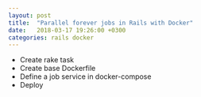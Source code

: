 ```yaml
---
layout: post
title:  "Parallel forever jobs in Rails with Docker"
date:   2018-03-17 19:26:00 +0300
categories: rails docker
---
```


- Create rake task
- Create base Dockerfile 
- Define a job service in docker-compose 
- Deploy
